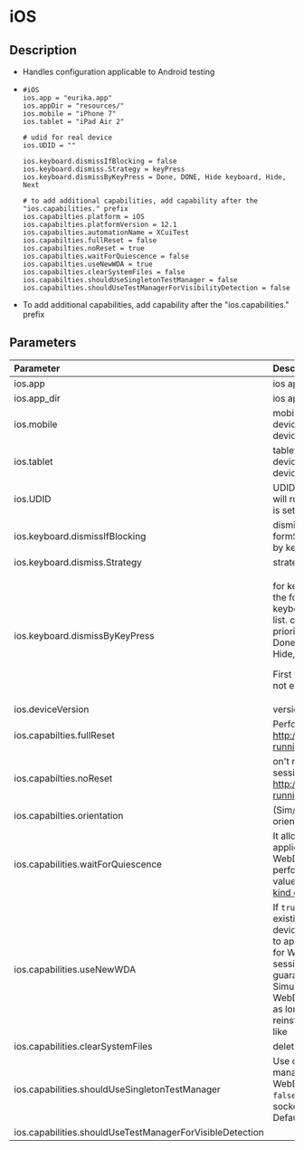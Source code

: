# iOS



## Description

* Handles configuration applicable to Android testing
* ```text
  #iOS
  ios.app = "eurika.app"
  ios.appDir = "resources/"
  ios.mobile = "iPhone 7"
  ios.tablet = "iPad Air 2"

  # udid for real device
  ios.UDID = ""

  ios.keyboard.dismissIfBlocking = false
  ios.keyboard.dismiss.Strategy = keyPress
  ios.keyboard.dismissByKeyPress = Done, DONE, Hide keyboard, Hide, Next

  # to add additional capabilities, add capability after the "ios.capabilities." prefix
  ios.capabilties.platform = iOS
  ios.capabilties.platformVersion = 12.1
  ios.capabilties.automationName = XCuiTest
  ios.capabilties.fullReset = false
  ios.capabilties.noReset = true
  ios.capabilties.waitForQuiescence = false
  ios.capabilties.useNewWDA = true
  ios.capabilties.clearSystemFiles = false
  ios.capabilties.shouldUseSingletonTestManager = false
  ios.capabilties.shouldUseTestManagerForVisibilityDetection = false
  ```

* To add additional capabilities, add capability after the "ios.capabilities." prefix

## Parameters

<table>
  <thead>
    <tr>
      <th style="text-align:left">Parameter</th>
      <th style="text-align:left">Description</th>
    </tr>
  </thead>
  <tbody>
    <tr>
      <td style="text-align:left">ios.app</td>
      <td style="text-align:left">ios app name</td>
    </tr>
    <tr>
      <td style="text-align:left">ios.app_dir</td>
      <td style="text-align:left">ios app directory</td>
    </tr>
    <tr>
      <td style="text-align:left">ios.mobile</td>
      <td style="text-align:left">mobile emulator name. If real device is connected, the real device will
        be selected</td>
    </tr>
    <tr>
      <td style="text-align:left">ios.tablet</td>
      <td style="text-align:left">tablet emulator name. If real device is connected, the real device will
        be selected</td>
    </tr>
    <tr>
      <td style="text-align:left">ios.UDID</td>
      <td style="text-align:left">UDID of the iOS real device. Test will run on the device when UDID is
        set</td>
    </tr>
    <tr>
      <td style="text-align:left">ios.keyboard.dismissIfBlocking</td>
      <td style="text-align:left">dismiss keyboard if sendKey or formSubmit element is blocked by keyboard</td>
    </tr>
    <tr>
      <td style="text-align:left">ios.keyboard.dismiss.Strategy</td>
      <td style="text-align:left">strategies: keyPress, tapOutside</td>
    </tr>
    <tr>
      <td style="text-align:left">ios.keyboard.dismissByKeyPress</td>
      <td style="text-align:left">
        <p>for keyPress strategy: will press the following keys to dismiss keyboard.
          Will iterate through the list. change order based on priority. eg.
          <br />Done, DONE, Hide keyboard, Hide, Next.</p>
        <p>First will look for Done button, if not exist, DONE and so on...</p>
      </td>
    </tr>
    <tr>
      <td style="text-align:left">ios.deviceVersion</td>
      <td style="text-align:left">version of the simulator</td>
    </tr>
    <tr>
      <td style="text-align:left">ios.capabilties.fullReset</td>
      <td style="text-align:left">Perform a complete reset. <a href="http://appium.io/docs/en/writing-running-appium/caps/#ios-only">http://appium.io/docs/en/writing-running-appium/caps/#ios-only</a>
      </td>
    </tr>
    <tr>
      <td style="text-align:left">ios.capabilties.noReset</td>
      <td style="text-align:left">on&apos;t reset app state before this session. <a href="http://appium.io/docs/en/writing-running-appium/caps/#ios-only">http://appium.io/docs/en/writing-running-appium/caps/#ios-only</a>
      </td>
    </tr>
    <tr>
      <td style="text-align:left">ios.capabilties.orientation</td>
      <td style="text-align:left">(Sim/Emu-only) start in a certain orientation</td>
    </tr>
    <tr>
      <td style="text-align:left">ios.capabilities.waitForQuiescence</td>
      <td style="text-align:left">It allows to turn on/off waiting for application quiescence in WebDriverAgent,
        while performing queries. The default value is <code>true</code>. You can
        avoid <a href="https://github.com/appium/appium/issues/11132">this kind of issues</a> if
        you turn it off.</td>
    </tr>
    <tr>
      <td style="text-align:left">ios.capabilities.useNewWDA</td>
      <td style="text-align:left">If <code>true</code>, forces uninstall of any existing WebDriverAgent app
        on device. Set it to <code>true</code> if you want to apply different startup
        options for WebDriverAgent for each session. Although, it is only guaranteed
        to work stable on Simulator. Real devices require WebDriverAgent client
        to run for as long as possible without reinstall/restart to avoid issues
        like</td>
    </tr>
    <tr>
      <td style="text-align:left">ios.capabilities.clearSystemFiles</td>
      <td style="text-align:left">delete temporary app</td>
    </tr>
    <tr>
      <td style="text-align:left">ios.capabilities.shouldUseSingletonTestManager</td>
      <td style="text-align:left">Use default proxy for test management within WebDriverAgent. Setting this
        to <code>false</code> sometimes helps with socket hangup problems. Defaults
        to <code>true</code>.</td>
    </tr>
    <tr>
      <td style="text-align:left">ios.capabilities.shouldUseTestManagerForVisibleDetection</td>
      <td style="text-align:left"></td>
    </tr>
  </tbody>
</table>